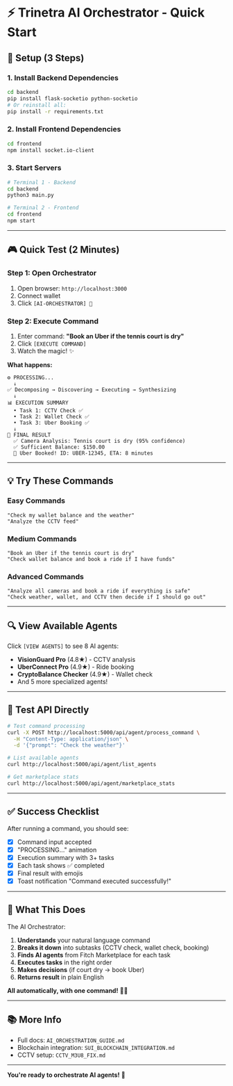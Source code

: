 # ⚡ Trinetra AI Orchestrator - Quick Start

## 🚀 Setup (3 Steps)

### 1. Install Backend Dependencies
```bash
cd backend
pip install flask-socketio python-socketio
# Or reinstall all:
pip install -r requirements.txt
```

### 2. Install Frontend Dependencies
```bash
cd frontend
npm install socket.io-client
```

### 3. Start Servers
```bash
# Terminal 1 - Backend
cd backend
python3 main.py

# Terminal 2 - Frontend  
cd frontend
npm start
```

---

## 🎮 Quick Test (2 Minutes)

### Step 1: Open Orchestrator
1. Open browser: `http://localhost:3000`
2. Connect wallet
3. Click `[AI-ORCHESTRATOR] 🤖`

### Step 2: Execute Command
1. Enter command: **"Book an Uber if the tennis court is dry"**
2. Click `[EXECUTE COMMAND]`
3. Watch the magic! ✨

**What happens:**
```
⚙️ PROCESSING...
  ↓
✅ Decomposing → Discovering → Executing → Synthesizing
  ↓
📊 EXECUTION SUMMARY
  • Task 1: CCTV Check ✅
  • Task 2: Wallet Check ✅  
  • Task 3: Uber Booking ✅
  ↓
🎉 FINAL RESULT
  ✅ Camera Analysis: Tennis court is dry (95% confidence)
  ✅ Sufficient Balance: $150.00
  🚗 Uber Booked! ID: UBER-12345, ETA: 8 minutes
```

---

## 💡 Try These Commands

### Easy Commands
```
"Check my wallet balance and the weather"
"Analyze the CCTV feed"
```

### Medium Commands
```
"Book an Uber if the tennis court is dry"
"Check wallet balance and book a ride if I have funds"
```

### Advanced Commands
```
"Analyze all cameras and book a ride if everything is safe"
"Check weather, wallet, and CCTV then decide if I should go out"
```

---

## 🔍 View Available Agents

Click `[VIEW AGENTS]` to see 8 AI agents:
- **VisionGuard Pro** (4.8★) - CCTV analysis
- **UberConnect Pro** (4.9★) - Ride booking
- **CryptoBalance Checker** (4.9★) - Wallet check
- And 5 more specialized agents!

---

## 🧪 Test API Directly

```bash
# Test command processing
curl -X POST http://localhost:5000/api/agent/process_command \
  -H "Content-Type: application/json" \
  -d '{"prompt": "Check the weather"}'

# List available agents
curl http://localhost:5000/api/agent/list_agents

# Get marketplace stats
curl http://localhost:5000/api/agent/marketplace_stats
```

---

## ✅ Success Checklist

After running a command, you should see:
- [x] Command input accepted
- [x] "PROCESSING..." animation
- [x] Execution summary with 3+ tasks
- [x] Each task shows ✅ completed
- [x] Final result with emojis
- [x] Toast notification "Command executed successfully!"

---

## 🎯 What This Does

The AI Orchestrator:
1. **Understands** your natural language command
2. **Breaks it down** into subtasks (CCTV check, wallet check, booking)
3. **Finds AI agents** from Fitch Marketplace for each task
4. **Executes tasks** in the right order
5. **Makes decisions** (if court dry → book Uber)
6. **Returns result** in plain English

**All automatically, with one command!** 🤖✨

---

## 📚 More Info

- Full docs: `AI_ORCHESTRATION_GUIDE.md`
- Blockchain integration: `SUI_BLOCKCHAIN_INTEGRATION.md`
- CCTV setup: `CCTV_M3U8_FIX.md`

---

**You're ready to orchestrate AI agents!** 🚀
